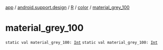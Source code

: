 [app](../../../index.md) / [android.support.design](../../index.md) / [R](../index.md) / [color](index.md) / [material_grey_100](./material_grey_100.md)

# material_grey_100

`static val material_grey_100: `[`Int`](https://kotlinlang.org/api/latest/jvm/stdlib/kotlin/-int/index.html)
`static val material_grey_100: `[`Int`](https://kotlinlang.org/api/latest/jvm/stdlib/kotlin/-int/index.html)